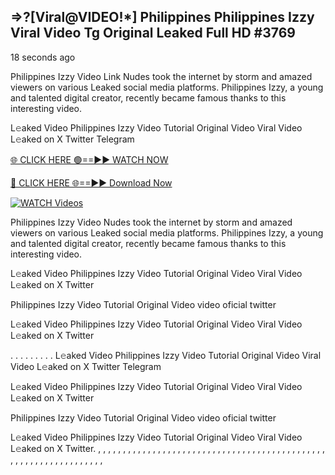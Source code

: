 ## =>?[Viral@VIDEO!*] Philippines Philippines Izzy Viral Video Tg Original Leaked Full HD #3769

18 seconds ago

Philippines Izzy Video Link Nudes took the internet by storm and amazed viewers on various Leaked social media platforms. Philippines Izzy, a young and talented digital creator, recently became famous thanks to this interesting video.

L𝚎aked Video Philippines Izzy Video Tutorial Original Video Viral Video L𝚎aked on X Twitter Telegram

[🌐 CLICK HERE 🟢==►► WATCH NOW](https://dekho-ki-hoy-07-2k25.blogspot.com/2025/01/viral-on.html)

[🔴 CLICK HERE 🌐==►► Download Now](https://dekho-ki-hoy-07-2k25.blogspot.com/2025/01/viral-on.html)

[![WATCH Videos](https://i.imgur.com/dJHk4Zq.gif)](https://dekho-ki-hoy-07-2k25.blogspot.com/2025/01/viral-on.html)

Philippines Izzy Video Nudes took the internet by storm and amazed viewers on various Leaked social media platforms. Philippines Izzy, a young and talented digital creator, recently became famous thanks to this interesting video.

L𝚎aked Video Philippines Izzy Video Tutorial Original Video Viral Video L𝚎aked on X Twitter

Philippines Izzy Video Tutorial Original Video video oficial twitter

L𝚎aked Video Philippines Izzy Video Tutorial Original Video Viral Video L𝚎aked on X Twitter

. . . . . . . . . L𝚎aked Video Philippines Izzy Video Tutorial Original Video Viral Video L𝚎aked on X Twitter Telegram

L𝚎aked Video Philippines Izzy Video Tutorial Original Video Viral Video L𝚎aked on X Twitter

Philippines Izzy Video Tutorial Original Video video oficial twitter

L𝚎aked Video Philippines Izzy Video Tutorial Original Video Viral Video L𝚎aked on X Twitter.
,
,
,
,
,
,
,
,
,
,
,
,
,
,
,
,
,
,
,
,
,
,
,
,
,
,
,
,
,
,
,
,
,
,
,
,
,
,
,
,
,
,
,
,
,
,
,
,
,
,
,
,
,
,
,
,
,
,
,
,
,
,
,
,
,
